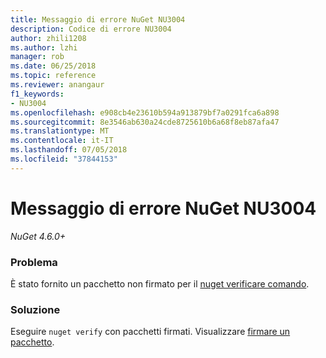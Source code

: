 ```yaml
---
title: Messaggio di errore NuGet NU3004
description: Codice di errore NU3004
author: zhili1208
ms.author: lzhi
manager: rob
ms.date: 06/25/2018
ms.topic: reference
ms.reviewer: anangaur
f1_keywords:
- NU3004
ms.openlocfilehash: e908cb4e23610b594a913879bf7a0291fca6a898
ms.sourcegitcommit: 8e3546ab630a24cde8725610b6a68f8eb87afa47
ms.translationtype: MT
ms.contentlocale: it-IT
ms.lasthandoff: 07/05/2018
ms.locfileid: "37844153"
---
```

# <a name="nuget-error-nu3004"></a>Messaggio di errore NuGet NU3004

*NuGet 4.6.0+*

### <a name="issue"></a>Problema
È stato fornito un pacchetto non firmato per il [nuget verificare comando](../../tools/cli-ref-verify.md).

### <a name="solution"></a>Soluzione
Eseguire `nuget verify` con pacchetti firmati. Visualizzare [firmare un pacchetto](../../create-packages/Sign-a-Package.md).
